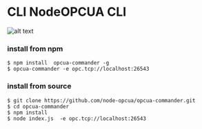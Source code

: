 
# CLI NodeOPCUA CLI



![alt text](
https://raw.githubusercontent.com/node-opcua/opcua-commander/master/docs/demo.gif "...")


### install from npm

    $ npm install  opcua-commander -g
    $ opcua-commander -e opc.tcp://localhost:26543 
        

### install from source


    $ git clone https://github.com/node-opcua/opcua-commander.git
    $ cd opcua-commander
    $ npm install
    $ node index.js  -e opc.tcp://localhost:26543 
    
    
    